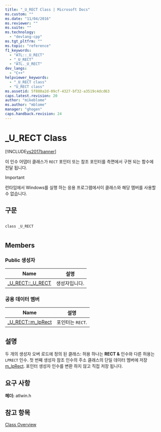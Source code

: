 ```yaml
---
title: "_U_RECT Class | Microsoft Docs"
ms.custom: ""
ms.date: "11/04/2016"
ms.reviewer: ""
ms.suite: ""
ms.technology: 
  - "devlang-cpp"
ms.tgt_pltfrm: ""
ms.topic: "reference"
f1_keywords: 
  - "ATL::_U_RECT"
  - "_U_RECT"
  - "ATL._U_RECT"
dev_langs: 
  - "C++"
helpviewer_keywords: 
  - "_U_RECT class"
  - "U_RECT class"
ms.assetid: 5f880a2d-09cf-4327-bf32-a3519c4dcd63
caps.latest.revision: 20
author: "mikeblome"
ms.author: "mblome"
manager: "ghogen"
caps.handback.revision: 24
---
```

# _U_RECT Class
[!INCLUDE[vs2017banner](../../assembler/inline/includes/vs2017banner.md)]

이 인수 어댑터 클래스가 `RECT` 포인터 또는 참조 포인터를 측면에서 구현 되는 함수에 전달 됩니다.  
  
> [!IMPORTANT]
>  런타임에서 Windows를 실행 하는 응용 프로그램에서이 클래스와 해당 멤버를 사용할 수 없습니다.  
  
## 구문  
  
```  
  
class _U_RECT  
  
```  
  
## Members  
  
### Public 생성자  
  
|Name|설명|  
|----------|--------|  
|[\_U\_RECT::\_U\_RECT](../Topic/_U_RECT::_U_RECT.md)|생성자입니다.|  
  
### 공용 데이터 멤버  
  
|Name|설명|  
|----------|--------|  
|[\_U\_RECT::m\_lpRect](../Topic/_U_RECT::m_lpRect.md)|포인터는 `RECT`.|  
  
## 설명  
 두 개의 생성자 오버 로드에 정의 된 클래스: 허용 하나는  **RECT &** 인수와 다른 허용는 `LPRECT` 인수.  첫 번째 생성자 참조 인수의 주소 클래스의 단일 데이터 멤버에 저장  [m\_lpRect](../Topic/_U_RECT::m_lpRect.md).  포인터 생성자 인수를 변환 하지 않고 직접 저장 됩니다.  
  
## 요구 사항  
 **헤더:**  atlwin.h  
  
## 참고 항목  
 [Class Overview](../../atl/atl-class-overview.md)